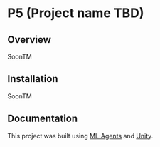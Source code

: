 # P5 (Project name TBD)
## Overview
SoonTM

## Installation
SoonTM

## Documentation
This project was built using [ML-Agents](https://github.com/Unity-Technologies/ml-agents) and [Unity](https://unity.com/).
